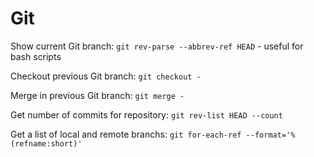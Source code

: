 # Git

Show current Git branch: `git rev-parse --abbrev-ref HEAD` - useful for bash scripts

Checkout previous Git branch: `git checkout -`

Merge in previous Git branch: `git merge -`

Get number of commits for repository: `git rev-list HEAD --count`

Get a list of local and remote branchs: `git for-each-ref --format='%(refname:short)'`
